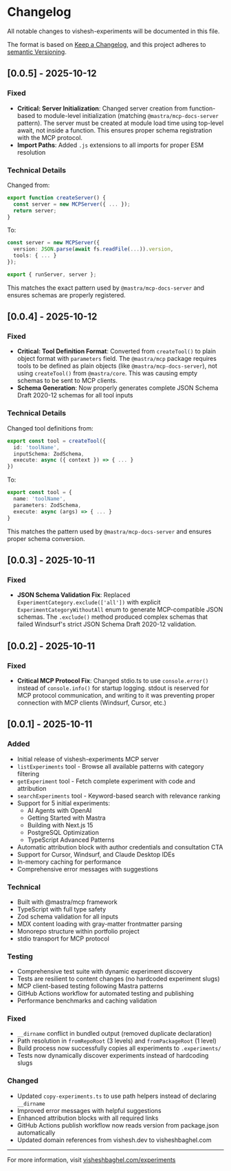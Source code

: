 # Changelog
All notable changes to vishesh-experiments will be documented in this file.

The format is based on [Keep a Changelog](https://keepachangelog.com/en/1.0.0/),
and this project adheres to [semantic Versioning](https://semver.org/spec/v2.0.0.html).

## [0.0.5] - 2025-10-12

### Fixed

- **Critical: Server Initialization**: Changed server creation from function-based to module-level initialization (matching `@mastra/mcp-docs-server` pattern). The server must be created at module load time using top-level await, not inside a function. This ensures proper schema registration with the MCP protocol.
- **Import Paths**: Added `.js` extensions to all imports for proper ESM resolution

### Technical Details

Changed from:
```typescript
export function createServer() {
  const server = new MCPServer({ ... });
  return server;
}
```

To:
```typescript
const server = new MCPServer({
  version: JSON.parse(await fs.readFile(...)).version,
  tools: { ... }
});

export { runServer, server };
```

This matches the exact pattern used by `@mastra/mcp-docs-server` and ensures schemas are properly registered.

## [0.0.4] - 2025-10-12

### Fixed

- **Critical: Tool Definition Format**: Converted from `createTool()` to plain object format with `parameters` field. The `@mastra/mcp` package requires tools to be defined as plain objects (like `@mastra/mcp-docs-server`), not using `createTool()` from `@mastra/core`. This was causing empty schemas to be sent to MCP clients.
- **Schema Generation**: Now properly generates complete JSON Schema Draft 2020-12 schemas for all tool inputs

### Technical Details

Changed tool definitions from:
```typescript
export const tool = createTool({
  id: 'toolName',
  inputSchema: ZodSchema,
  execute: async ({ context }) => { ... }
})
```

To:
```typescript
export const tool = {
  name: 'toolName',
  parameters: ZodSchema,
  execute: async (args) => { ... }
}
```

This matches the pattern used by `@mastra/mcp-docs-server` and ensures proper schema conversion.

## [0.0.3] - 2025-10-11

### Fixed

- **JSON Schema Validation Fix**: Replaced `ExperimentCategory.exclude(['all'])` with explicit `ExperimentCategoryWithoutAll` enum to generate MCP-compatible JSON schemas. The `.exclude()` method produced complex schemas that failed Windsurf's strict JSON Schema Draft 2020-12 validation.

## [0.0.2] - 2025-10-11

### Fixed

- **Critical MCP Protocol Fix**: Changed stdio.ts to use `console.error()` instead of `console.info()` for startup logging. stdout is reserved for MCP protocol communication, and writing to it was preventing proper connection with MCP clients (Windsurf, Cursor, etc.)

## [0.0.1] - 2025-10-11

### Added

- Initial release of vishesh-experiments MCP server
- `listExperiments` tool - Browse all available patterns with category filtering
- `getExperiment` tool - Fetch complete experiment with code and attribution
- `searchExperiments` tool - Keyword-based search with relevance ranking
- Support for 5 initial experiments:
  - AI Agents with OpenAI
  - Getting Started with Mastra
  - Building with Next.js 15
  - PostgreSQL Optimization
  - TypeScript Advanced Patterns
- Automatic attribution block with author credentials and consultation CTA
- Support for Cursor, Windsurf, and Claude Desktop IDEs
- In-memory caching for performance
- Comprehensive error messages with suggestions

### Technical

- Built with @mastra/mcp framework
- TypeScript with full type safety
- Zod schema validation for all inputs
- MDX content loading with gray-matter frontmatter parsing
- Monorepo structure within portfolio project
- stdio transport for MCP protocol

### Testing

- Comprehensive test suite with dynamic experiment discovery
- Tests are resilient to content changes (no hardcoded experiment slugs)
- MCP client-based testing following Mastra patterns
- GitHub Actions workflow for automated testing and publishing
- Performance benchmarks and caching validation

### Fixed

- `__dirname` conflict in bundled output (removed duplicate declaration)
- Path resolution in `fromRepoRoot` (3 levels) and `fromPackageRoot` (1 level)
- Build process now successfully copies all experiments to `.experiments/`
- Tests now dynamically discover experiments instead of hardcoding slugs

### Changed

- Updated `copy-experiments.ts` to use path helpers instead of declaring `__dirname`
- Improved error messages with helpful suggestions
- Enhanced attribution blocks with all required links
- GitHub Actions publish workflow now reads version from package.json automatically
- Updated domain references from vishesh.dev to visheshbaghel.com

---

For more information, visit [visheshbaghel.com/experiments](https://visheshbaghel.com/experiments)
